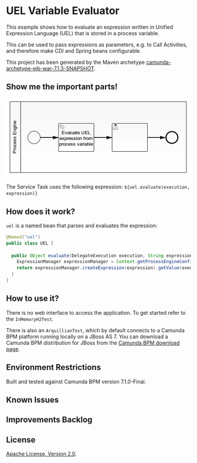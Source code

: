 UEL Variable Evaluator
======================

This example shows how to evaluate an expression written in Unified Expression Language (UEL)
that is stored in a process variable.

This can be used to pass expressions as parameters, e.g. to Call Activities,
and therefore make CDI and Spring beans configurable.

This project has been generated by the Maven archetype
[camunda-archetype-ejb-war-7.1.3-SNAPSHOT](http://docs.camunda.org/latest/guides/user-guide/#process-applications-maven-project-templates-archetypes).


Show me the important parts!
----------------------------

![BPMN Process Model](src/test/resources/process.png)

The Service Task uses the following expression: `${uel.evaluate(execution, expression)}`


How does it work?
-----------------

`uel` is a named bean that parses and evaluates the expression:

```java
@Named("uel")
public class UEL {

  public Object evaluate(DelegateExecution execution, String expression) {
    ExpressionManager expressionManager = Context.getProcessEngineConfiguration().getExpressionManager();
    return expressionManager.createExpression(expression).getValue(execution);
  }
}
```

How to use it?
--------------

There is no web interface to access the application.
To get started refer to the `InMemoryH2Test`.

There is also an `ArquillianTest`, which by default connects to a
Camunda BPM platform running locally on a JBoss AS 7.
You can download a Camunda BPM distribution for JBoss from the
[Camunda BPM download page](http://camunda.org/download/).


Environment Restrictions
------------------------

Built and tested against Camunda BPM version 7.1.0-Final.


Known Issues
------------


Improvements Backlog
--------------------


License
-------

[Apache License, Version 2.0](http://www.apache.org/licenses/LICENSE-2.0).